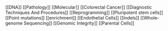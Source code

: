 [[DNA]]
[[Pathology]]
[[Molecular]]
[[Colorectal Cancer]]
[[Diagnostic Techniques And Procedures]]
[[Reprogramming]]
[[Pluripotent stem cells]]
[[Point mutations]]
[[enrichment]]
[[Endothelial Cells]]
[[Indels]]
[[Whole-genome Sequencing]]
[[Genomic Integrity]]
[[Parental Cells]]
